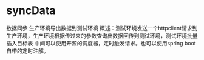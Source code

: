 # syncData
数据同步
    生产环境导出数据到测试环境
    概述：测试环境发送一个httpclient请求到生产环境，生产环境根据传过来的参数查询出数据回传到测试环境，测试环境批量插入目标表
    中间可以使用开源的调度器，定时触发请求。也可以使用spring boot自带的定时注解。
